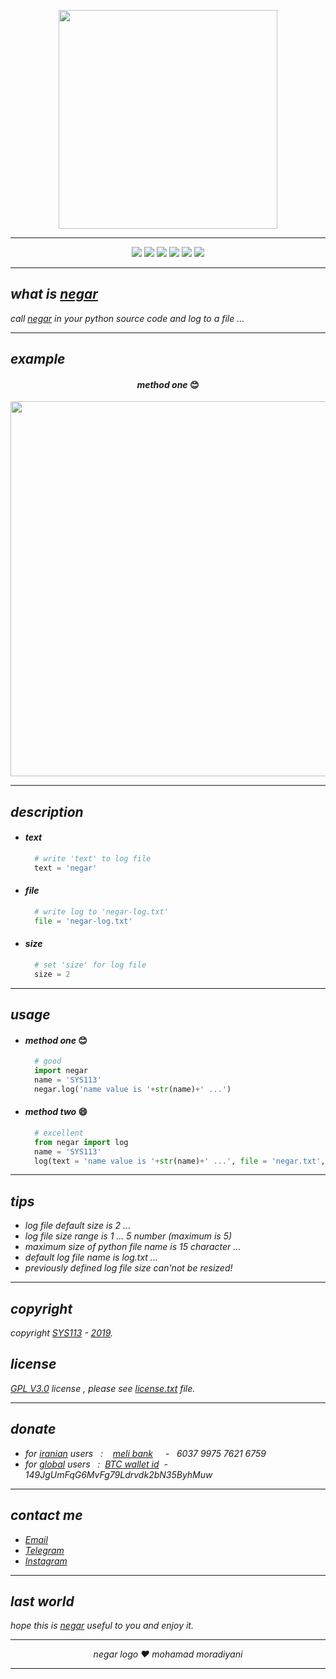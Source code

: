 <p align="center">
  <img width="350" height="350" src="https://raw.githubusercontent.com/sys113/negar/master/negar.png">
</p>

---
<div align="center">
  
![](https://img.shields.io/github/stars/SYS113/negar.svg)
![](https://img.shields.io/badge/language-python-orange.svg)
![](https://img.shields.io/github/forks/SYS113/negar.svg)
![](https://img.shields.io/github/release/SYS113/negar.svg)
![](https://img.shields.io/github/issues/SYS113/negar.svg)
![](https://img.shields.io/badge/license-GPL3-informational.svg)
</div>

---
## *what is <ins>negar</ins>*
*call <ins>negar</ins> in your python source code and log to a file</ins> ...<br />*

---
## *example*
<div align="center">
  
#### *method one* :blush:
<img src="https://github.com/sys113/negar/blob/master/example/method-one.gif" width="600" height="600" />

</div>

---
## *description*
  + #### *text*
    ```python
      # write 'text' to log file
      text = 'negar' 
    ```
  + #### *file*
    ```python
      # write log to 'negar-log.txt'
      file = 'negar-log.txt' 
    ```
  + #### *size*
    ```python
      # set 'size' for log file 
      size = 2
    ```
---
## *usage*
  + #### *method one* :blush:
    ```python
      # good
      import negar
      name = 'SYS113'
      negar.log('name value is '+str(name)+' ...')
    ```
  + #### *method two* :smile:
    ```python
      # excellent
      from negar import log
      name = 'SYS113'
      log(text = 'name value is '+str(name)+' ...', file = 'negar.txt', size = 3)
    ```
---
## *tips*
+ *log file default size is 2 ...*
+ *log file size range is 1 ... 5 number (maximum is 5)*
+ *maximum size of python file name is 15 character ...*
+ *default log file name is log.txt ...*
+ *previously defined log file size can'not be resized!<br />*
---
## *copyright*
*copyright <ins>SYS113</ins> - <ins>2019</ins>.*
## *license* 
*<ins>GPL V3.0</ins> license , please see <ins>license.txt</ins> file.*

---
## *donate* 
+ *for <ins>iranian</ins> users &nbsp; :  &nbsp;&nbsp; <ins>meli bank</ins> &nbsp;&nbsp;&nbsp; - &nbsp; 6037 9975 7621 6759*
+ *for <ins>global</ins> users &nbsp; : &nbsp;<ins>BTC wallet id</ins>&nbsp; - &nbsp; 149JgUmFqG6MvFg79Ldrvdk2bN35ByhMuw*
---
## *contact me* 
* *[Email](https://051.SYS113@gmail.com)*
* *[Telegram](https://t.me/SYS113/)*
* *[Instagram](https://instagram.com/sys113/)*
---
## *last world*
*hope this is <ins>negar</ins> useful to you and enjoy it.*

---
<div align="center">

*negar logo ❤️ mohamad moradiyani*
</div>

---
